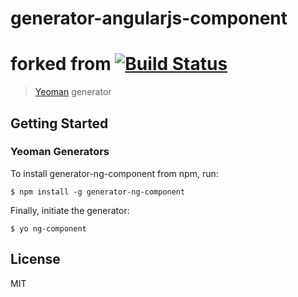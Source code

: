 
# generator-angularjs-component

# forked from [![Build Status](https://secure.travis-ci.org/DaftMonk/generator-ng-component.png?branch=master)](https://travis-ci.org/DaftMonk/generator-ng-component)

> [Yeoman](http://yeoman.io) generator


## Getting Started

### Yeoman Generators

To install generator-ng-component from npm, run:

```
$ npm install -g generator-ng-component
```

Finally, initiate the generator:

```
$ yo ng-component
```
## License

MIT

